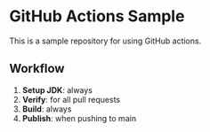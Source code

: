 # GitHub Actions Sample

This is a sample repository for using GitHub actions.

## Workflow

1. **Setup JDK**: always
2. **Verify**: for all pull requests
3. **Build**: always
4. **Publish**: when pushing to main
